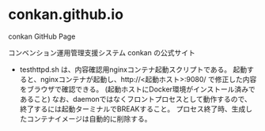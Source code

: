 # conkan.github.io
conkan GitHub Page

コンベンション運用管理支援システム conkan の公式サイト

* testhttpd.sh は、内容確認用nginxコンテナ起動スクリプトである。
起動すると、nginxコンテナが起動し、http://<起動ホスト>:9080/ で修正した内容をブラウザで確認できる。
(起動ホストにDocker環境がインストール済みであること)
なお、daemonではなくフロントプロセスとして動作するので、終了するには起動ターミナルでBREAKすること。
プロセス終了時、生成したコンテナイメージは自動的に削除する。
